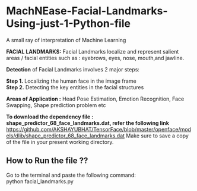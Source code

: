 # MachNEase-Facial-Landmarks-Using-just-1-Python-file
A small ray of interpretation of Machine Learning 

**FACIAL LANDMARKS:**
Facial Landmarks localize and represent salient areas / facial entities such as : eyebrows, eyes, nose, mouth,and jawline. 

**Detection** of Facial Landmarks involves 2 major steps:

**Step 1.** Localizing the human face in the image frame <br/>
**Step 2.** Detecting the key entities in the facial structures

**Areas of Application :** Head Pose Estimation, Emotion Recognition, Face Swapping, Shape prediction problem etc

**To download the dependency file : shape_predictor_68_face_landmarks.dat, refer the following link**<br/> https://github.com/AKSHAYUBHAT/TensorFace/blob/master/openface/models/dlib/shape_predictor_68_face_landmarks.dat
Make sure to save a copy of the file in your present working directory.

## How to Run the file ?? 
Go to the terminal and paste the following command:</br>
python facial_landmarks.py
